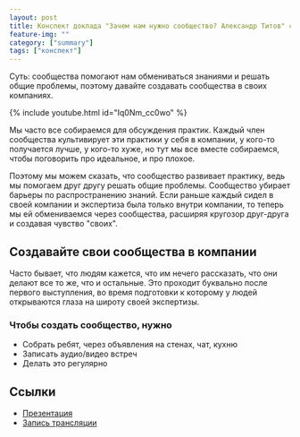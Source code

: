 ```yaml
---
layout: post
title: Конспект доклада "Зачем нам нужно сообщество? Александр Титов" с DevOps Moscow New Year Party
feature-img: ""
category: ["summary"]
tags: ["конспект"]
---
```


Суть: сообщества помогают нам обмениваться знаниями и решать общие проблемы, поэтому давайте создавать сообщества в своих компаниях.

{% include youtube.html id="Iq0Nm_cc0wo" %}

Мы часто все собираемся для обсуждения практик. Каждый член сообщества культивирует эти практики у себя в компании, у кого-то получается лучше, у кого-то хуже, но тут мы все вместе собираемся, чтобы поговорить про идеальное, и про плохое.

Поэтому мы можем сказать, что сообщество развивает практику, ведь мы помогаем друг другу решать общие проблемы. Сообщество убирает барьеры по распространению знаний. Если раньше каждый сидел в своей компании и экспертиза была только внутри компании, то теперь мы ей обмениваемся через сообщества, расширяя кругозор друг-друга и создавая чувство "своих".

## Создавайте свои сообщества в компании

Часто бывает, что людям кажется, что им нечего рассказать, что они делают все то же, что и остальные. Это проходит буквально после первого выступления, во время подготовки к которому у людей открываются глаза на широту своей экспертизы.

### Чтобы создать сообщество, нужно

* Собрать ребят, через объявления на стенах, чат, кухню
* Записать аудио/видео встреч
* Делать это регулярно

## Ссылки

* [Презентация](https://speakerdeck.com/devopsmoscow/zachiem-nuzhno-soobshchiestvo-ili-kakovo-eto-byt-orghom)
* [Запись трансляции](https://www.youtube.com/watch?v=Iq0Nm_cc0wo)